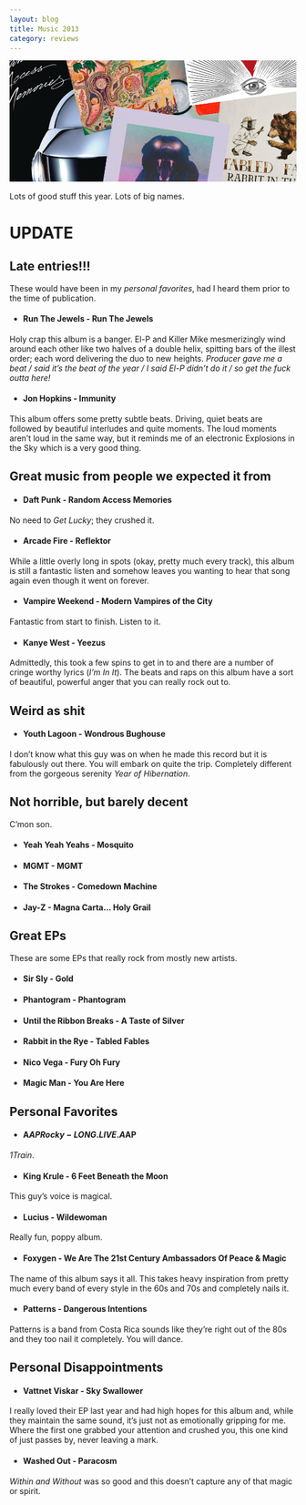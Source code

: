 ```yaml
---
layout: blog
title: Music 2013
category: reviews
---
```

<img class="hero" src="/media/2013-12-10-music-2013/cover.png">

Lots of good stuff this year. Lots of big names.

# UPDATE
## Late entries!!!
These would have been in my *personal favorites*, had I heard them prior to the time of publication.

- #### Run The Jewels - Run The Jewels
Holy crap this album is a banger. El-P and Killer Mike mesmerizingly wind around each other like two halves of a double helix, spitting bars of the illest order; each word delivering the duo to new heights. *Producer gave me a beat / said it’s the beat of the year / I said El-P didn’t do it / so get the fuck outta here!*

- #### Jon Hopkins - Immunity
This album offers some pretty subtle beats. Driving, quiet beats are followed by beautiful interludes and quite moments. The loud moments aren’t loud in the same way, but it reminds me of an electronic Explosions in the Sky which is a very good thing.

## Great music from people we expected it from
- #### Daft Punk - Random Access Memories
No need to *Get Lucky*; they crushed it.

- #### Arcade Fire - Reflektor
While a little overly long in spots (okay, pretty much every track), this album is still a fantastic listen and somehow leaves you wanting to hear that song again even though it went on forever.

- #### Vampire Weekend - Modern Vampires of the City
Fantastic from start to finish. Listen to it.

- #### Kanye West - Yeezus
Admittedly, this took a few spins to get in to and there are a number of cringe worthy lyrics (*I’m In It*). The beats and raps on this album have a sort of beautiful, powerful anger that you can really rock out to.

## Weird as shit

- #### Youth Lagoon - Wondrous Bughouse
I don’t know what this guy was on when he made this record but it is fabulously out there. You will embark on quite the trip. Completely different from the gorgeous serenity *Year of Hibernation*.

## Not horrible, but barely decent
C’mon son.

- #### Yeah Yeah Yeahs - Mosquito
- #### MGMT - MGMT
- #### The Strokes - Comedown Machine
- #### Jay-Z - Magna Carta... Holy Grail

## Great EPs
These are some EPs that really rock from mostly new artists.

- #### Sir Sly - Gold
- #### Phantogram - Phantogram
- #### Until the Ribbon Breaks - A Taste of Silver
- #### Rabbit in the Rye - Tabled Fables
- #### Nico Vega - Fury Oh Fury
- #### Magic Man - You Are Here

## Personal Favorites
- #### A$AP Rocky - LONG.LIVE.A$AP
*1Train*.

- #### King Krule - 6 Feet Beneath the Moon
This guy’s voice is magical.

- #### Lucius - Wildewoman
Really fun, poppy album.

- #### Foxygen - We Are The 21st Century Ambassadors Of Peace & Magic
The name of this album says it all. This takes heavy inspiration from pretty much every band of every style in the 60s and 70s and completely nails it.

- #### Patterns - Dangerous Intentions
Patterns is a band from Costa Rica sounds like they’re right out of the 80s and they too nail it completely. You will dance.

## Personal Disappointments
- #### Vattnet Viskar - Sky Swallower
I really loved their EP last year and had high hopes for this album and, while they maintain the same sound, it’s just not as emotionally gripping for me. Where the first one grabbed your attention and crushed you, this one kind of just passes by, never leaving a mark.

- #### Washed Out - Paracosm
*Within and Without* was so good and this doesn’t capture any of that magic or spirit.